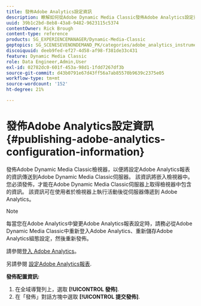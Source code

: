 ```yaml
---
title: 發佈Adobe Analytics設定資訊
description: 瞭解如何從Adobe Dynamic Media Classic發佈Adobe Analytics設定資訊。
uuid: 39b1c2bd-8eb8-43a8-9482-9623115c5374
contentOwner: Rick Brough
content-type: reference
products: SG_EXPERIENCEMANAGER/Dynamic-Media-Classic
geptopics: SG_SCENESEVENONDEMAND_PK/categories/adobe_analytics_instrumentation_kit
discoiquuid: deeb9fed-ef27-4d58-af98-f381de33c431
feature: Dynamic Media Classic
role: Data Engineer,Admin,User
exl-id: 02782dc0-601f-453a-98d1-1fdd7267df3b
source-git-commit: d43b0791e67d43ff56a7ab85570b9639c2375e05
workflow-type: tm+mt
source-wordcount: '152'
ht-degree: 21%

---
```


# 發佈Adobe Analytics設定資訊{#publishing-adobe-analytics-configuration-information}

發佈Adobe Dynamic Media Classic檢視器，以便將設定Adobe Analytics報表的資訊傳送到Adobe Dynamic Media Classic伺服器。 該資訊將嵌入檢視器中。您必須發佈，才能在Adobe Dynamic Media Classic伺服器上取得檢視器中包含的資訊。 該資訊可在使用者於檢視器上執行活動後從伺服器傳遞到 Adobe Analytics。

>[!NOTE]
>
>每當您在Adobe Analytics中變更Adobe Analytics報表設定時，請務必從Adobe Dynamic Media Classic中重新登入Adobe Analytics、重新儲存Adobe Analytics組態設定，然後重新發佈。

請參閱[登入 Adobe Analytics](log-analytics.md#log_in_to_adobe_analytics)。

另請參閱 [設定Adobe Analytics報表](configuring-analytics-reports.md#configuring_adobe_analytics_reports).

**發佈配置資訊:**

1. 在全域導覽列上，選取 **[!UICONTROL 發佈]**.
1. 在「發佈」對話方塊中選取 **[!UICONTROL 提交發佈]**.
